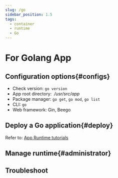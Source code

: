 ```yaml
---
slug: /go
sidebar_position: 1.5
tags:
  - container
  - runtime
  - Go
---
```


# For Golang App

## Configuration options{#configs}

- Check version: `go version`
- App root directory:  */usr/src/app*  
- Package manager: `go get`, `go mod`, `go list`
- CLI: `go`
- Web framework: Gin, Beego

## Deploy a Go application{#deploy}

Refer to: [App Runtime tutorials](./runtime)

## Manage runtime{#administrator}

## Troubleshoot
